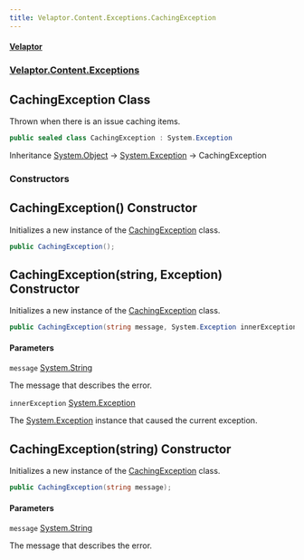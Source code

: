 ```yaml
---
title: Velaptor.Content.Exceptions.CachingException
---
```


#### [Velaptor](Namespaces.md 'Velaptor Namespaces')
### [Velaptor.Content.Exceptions](Velaptor.Content.Exceptions.md 'Velaptor.Content.Exceptions')

## CachingException Class

Thrown when there is an issue caching items.

```csharp
public sealed class CachingException : System.Exception
```

Inheritance [System.Object](https://docs.microsoft.com/en-us/dotnet/api/System.Object 'System.Object') → [System.Exception](https://docs.microsoft.com/en-us/dotnet/api/System.Exception 'System.Exception') → CachingException
### Constructors

<a name='Velaptor.Content.Exceptions.CachingException.CachingException()'></a>

## CachingException() Constructor

Initializes a new instance of the [CachingException](Velaptor.Content.Exceptions.CachingException.md 'Velaptor.Content.Exceptions.CachingException') class.

```csharp
public CachingException();
```

<a name='Velaptor.Content.Exceptions.CachingException.CachingException(string,System.Exception)'></a>

## CachingException(string, Exception) Constructor

Initializes a new instance of the [CachingException](Velaptor.Content.Exceptions.CachingException.md 'Velaptor.Content.Exceptions.CachingException') class.

```csharp
public CachingException(string message, System.Exception innerException);
```
#### Parameters

<a name='Velaptor.Content.Exceptions.CachingException.CachingException(string,System.Exception).message'></a>

`message` [System.String](https://docs.microsoft.com/en-us/dotnet/api/System.String 'System.String')

The message that describes the error.

<a name='Velaptor.Content.Exceptions.CachingException.CachingException(string,System.Exception).innerException'></a>

`innerException` [System.Exception](https://docs.microsoft.com/en-us/dotnet/api/System.Exception 'System.Exception')

The [System.Exception](https://docs.microsoft.com/en-us/dotnet/api/System.Exception 'System.Exception') instance that caused the current exception.

<a name='Velaptor.Content.Exceptions.CachingException.CachingException(string)'></a>

## CachingException(string) Constructor

Initializes a new instance of the [CachingException](Velaptor.Content.Exceptions.CachingException.md 'Velaptor.Content.Exceptions.CachingException') class.

```csharp
public CachingException(string message);
```
#### Parameters

<a name='Velaptor.Content.Exceptions.CachingException.CachingException(string).message'></a>

`message` [System.String](https://docs.microsoft.com/en-us/dotnet/api/System.String 'System.String')

The message that describes the error.